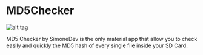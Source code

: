 # MD5Checker

![alt tag](http://i61.tinypic.com/34ew9r7.png)

MD5 Checker by SimoneDev is the only material app that allow you to check easily and quickly the MD5 hash of every single file inside your SD Card.
